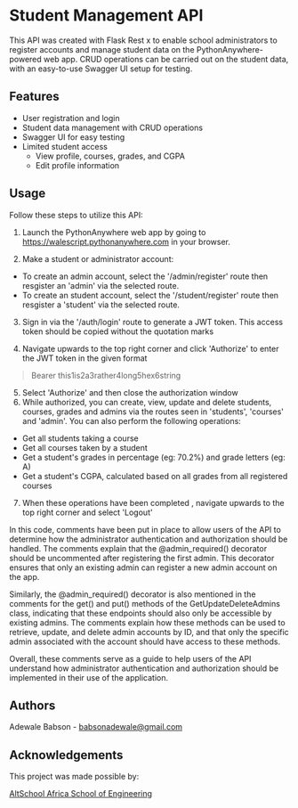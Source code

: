 # Student Management API
This API was created with Flask Rest x to enable school administrators to register accounts and manage student data on the PythonAnywhere-powered web app. CRUD operations can be carried out on the student data, with an easy-to-use Swagger UI setup for testing.

## Features
- User registration and login
- Student data management with CRUD operations
- Swagger UI for easy testing
- Limited student access
    * View profile, courses, grades, and CGPA
    * Edit profile information

## Usage

Follow these steps to utilize this API:

1. Launch the PythonAnywhere web app by going to https://walescript.pythonanywhere.com in your browser.

2. Make a student or administrator account:
* To create an admin account, select the '/admin/register' route then resgister an 'admin' via the selected route.
* To create an student account, select the '/student/register' route then resgister a 'student' via the selected route.
3. Sign in via the '/auth/login' route to generate a JWT token. This access token should be copied without the quotation marks

4. Navigate upwards to the top right corner and click 'Authorize' to enter the JWT token in the given format
<blockquote>
    Bearer this1is2a3rather4long5hex6string
</blockquote>

5. Select 'Authorize' and then close the authorization window
6. While authorized, you can create, view, update and delete students, courses, grades and admins via the routes seen in 'students', 'courses' and 'admin'. You can also perform the following operations:

* Get all students taking a course
* Get all courses taken by a student
* Get a student's grades in percentage (eg: 70.2%) and grade letters (eg: A)
* Get a student's CGPA, calculated based on all grades from all registered courses

7. When these operations have been completed , navigate upwards to the top right corner and select 'Logout'

In this code, comments have been put in place to allow users of the API to determine how the administrator authentication and authorization should be handled. The comments explain that the @admin_required() decorator should be uncommented after registering the first admin. This decorator ensures that only an existing admin can register a new admin account on the app.

Similarly, the @admin_required() decorator is also mentioned in the comments for the get() and put() methods of the GetUpdateDeleteAdmins class, indicating that these endpoints should also only be accessible by existing admins. The comments explain how these methods can be used to retrieve, update, and delete admin accounts by ID, and that only the specific admin associated with the account should have access to these methods.

Overall, these comments serve as a guide to help users of the API understand how administrator authentication and authorization should be implemented in their use of the application.

## Authors
Adewale Babson - babsonadewale@gmail.com

## Acknowledgements
This project was made possible by:

[AltSchool Africa School of Engineering](https://www.altschoolafrica.com/schools/engineering)

